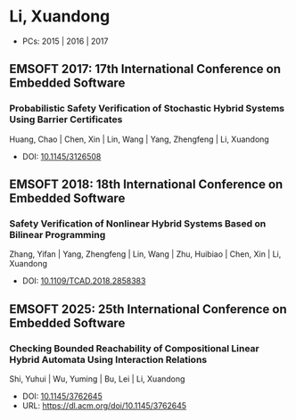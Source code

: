 # Li, Xuandong

* PCs: 2015 | 2016 | 2017

## EMSOFT 2017: 17th International Conference on Embedded Software

### Probabilistic Safety Verification of Stochastic Hybrid Systems Using Barrier Certificates
Huang, Chao | Chen, Xin | Lin, Wang | Yang, Zhengfeng | Li, Xuandong
* DOI: [10.1145/3126508](https://doi.org/10.1145/3126508)

## EMSOFT 2018: 18th International Conference on Embedded Software

### Safety Verification of Nonlinear Hybrid Systems Based on Bilinear Programming
Zhang, Yifan | Yang, Zhengfeng | Lin, Wang | Zhu, Huibiao | Chen, Xin | Li, Xuandong
* DOI: [10.1109/TCAD.2018.2858383](https://doi.org/10.1109/TCAD.2018.2858383)

## EMSOFT 2025: 25th International Conference on Embedded Software

### Checking Bounded Reachability of Compositional Linear Hybrid Automata Using Interaction Relations
Shi, Yuhui | Wu, Yuming | Bu, Lei | Li, Xuandong
* DOI: [10.1145/3762645](https://doi.org/10.1145/3762645)
* URL: <https://dl.acm.org/doi/10.1145/3762645>

